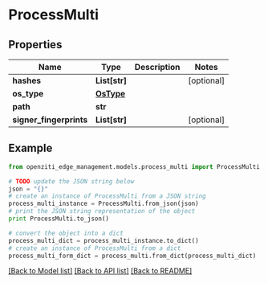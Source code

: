 # ProcessMulti


## Properties
Name | Type | Description | Notes
------------ | ------------- | ------------- | -------------
**hashes** | **List[str]** |  | [optional] 
**os_type** | [**OsType**](OsType.md) |  | 
**path** | **str** |  | 
**signer_fingerprints** | **List[str]** |  | [optional] 

## Example

```python
from openziti_edge_management.models.process_multi import ProcessMulti

# TODO update the JSON string below
json = "{}"
# create an instance of ProcessMulti from a JSON string
process_multi_instance = ProcessMulti.from_json(json)
# print the JSON string representation of the object
print ProcessMulti.to_json()

# convert the object into a dict
process_multi_dict = process_multi_instance.to_dict()
# create an instance of ProcessMulti from a dict
process_multi_form_dict = process_multi.from_dict(process_multi_dict)
```
[[Back to Model list]](../README.md#documentation-for-models) [[Back to API list]](../README.md#documentation-for-api-endpoints) [[Back to README]](../README.md)


